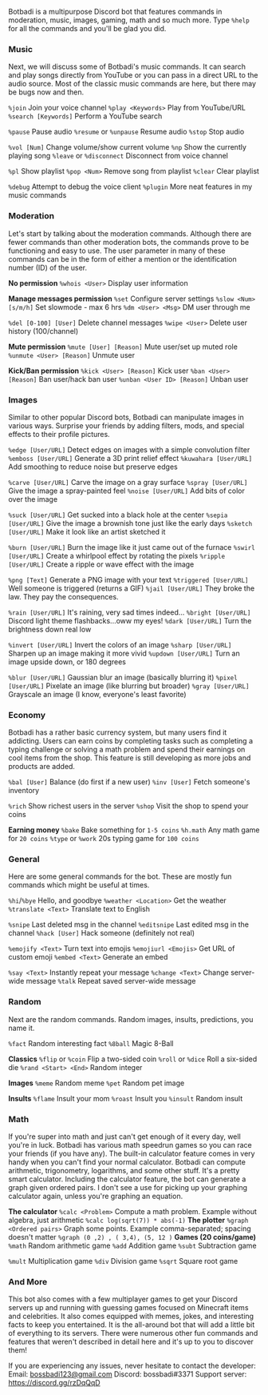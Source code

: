 Botbadi is a multipurpose Discord bot that features commands in moderation, music, images, gaming, math and so much more. Type `%help` for all the commands and you'll be glad you did.

### Music
Next, we will discuss some of Botbadi's music commands. It can search and play songs directly from YouTube or you can pass in a direct URL to the audio source. Most of the classic music commands are here, but there may be bugs now and then.

`%join` Join your voice channel
`%play <Keywords>` Play from YouTube/URL
`%search [Keywords]` Perform a YouTube search

`%pause` Pause audio
`%resume` or `%unpause` Resume audio
`%stop` Stop audio

`%vol [Num]` Change volume/show current volume
`%np` Show the currently playing song
`%leave` or `%disconnect` Disconnect from voice channel

`%pl` Show playlist
`%pop <Num>` Remove song from playlist
`%clear` Clear playlist

`%debug` Attempt to debug the voice client
`%plugin` More neat features in my music commands

### Moderation
Let's start by talking about the moderation commands. Although there are fewer commands than other moderation bots, the commands prove to be functioning and easy to use. The user parameter in many of these commands can be in the form of either a mention or the identification number (ID) of the user.

**No permission**
`%whois <User>` Display user information

**Manage messages permission**
`%set` Configure server settings
`%slow <Num> [s/m/h]` Set slowmode - max 6 hrs
`%dm <User> <Msg>` DM user through me

`%del [0-100] [User]` Delete channel messages
`%wipe <User>` Delete user history (100/channel)

**Mute permission**
`%mute [User] [Reason]` Mute user/set up muted role
`%unmute <User> [Reason]` Unmute user

**Kick/Ban permission**
`%kick <User> [Reason]` Kick user
`%ban <User> [Reason]` Ban user/hack ban user
`%unban <User ID> [Reason]` Unban user
 
### Images
Similar to other popular Discord bots, Botbadi can manipulate images in various ways. Surprise your friends by adding filters, mods, and special effects to their profile pictures.

`%edge [User/URL]` Detect edges on images with a simple convolution filter
`%emboss [User/URL]` Generate a 3D print relief effect
`%kuwahara [User/URL]` Add smoothing to reduce noise but preserve edges

`%carve [User/URL]` Carve the image on a gray surface
`%spray [User/URL]` Give the image a spray-painted feel
`%noise [User/URL]` Add bits of color over the image

`%suck [User/URL]` Get sucked into a black hole at the center
`%sepia [User/URL]` Give the image a brownish tone just like the early days
`%sketch [User/URL]` Make it look like an artist sketched it

`%burn [User/URL]` Burn the image like it just came out of the furnace
`%swirl [User/URL]` Create a whirlpool effect by rotating the pixels
`%ripple [User/URL]` Create a ripple or wave effect with the image

`%png [Text]` Generate a PNG image with your text
`%triggered [User/URL]` Well someone is triggered (returns a GIF)
`%jail [User/URL]` They broke the law. They pay the consequences.

`%rain [User/URL]` It's raining, very sad times indeed...
`%bright [User/URL]` Discord light theme flashbacks...oww my eyes!
`%dark [User/URL]` Turn the brightness down real low

`%invert [User/URL]` Invert the colors of an image
`%sharp [User/URL]` Sharpen up an image making it more vivid
`%updown [User/URL]` Turn an image upside down, or 180 degrees

`%blur [User/URL]` Gaussian blur an image (basically blurring it)
`%pixel [User/URL]` Pixelate an image (like blurring but broader)
`%gray [User/URL]` Grayscale an image (I know, everyone's least favorite)

### Economy
Botbadi has a rather basic currency system, but many users find it addicting. Users can earn coins by completing tasks such as completing a typing challenge or solving a math problem and spend their earnings on cool items from the shop. This feature is still developing as more jobs and products are added.

`%bal [User]` Balance (do first if a new user)
`%inv [User]` Fetch someone's inventory

`%rich` Show richest users in the server
`%shop` Visit the shop to spend your coins

**Earning money**
`%bake` Bake something for `1-5 coins`
`%h.math` Any math game for `20 coins`
`%type` or `%work` 20s typing game for `100 coins`
 
### General
Here are some general commands for the bot. These are mostly fun commands which might be useful at times.

`%hi`/`%bye` Hello, and goodbye
`%weather <Location>` Get the weather
`%translate <Text>` Translate text to English

`%snipe` Last deleted msg in the channel
`%editsnipe` Last edited msg in the channel
`%hack [User]` Hack someone (definitely not real)

`%emojify <Text>` Turn text into emojis
`%emojiurl <Emojis>` Get URL of custom emoji
`%embed <Text>` Generate an embed

`%say <Text>` Instantly repeat your message
`%change <Text>` Change server-wide message
`%talk` Repeat saved server-wide message

### Random
Next are the random commands. Random images, insults, predictions, you name it.

`%fact` Random interesting fact
`%8ball` Magic 8-Ball

**Classics**
`%flip` or `%coin` Flip a two-sided coin
`%roll` or `%dice` Roll a six-sided die
`%rand <Start> <End>` Random integer

**Images**
`%meme` Random meme
`%pet` Random pet image

**Insults**
`%flame` Insult your mom
`%roast` Insult you
`%insult` Random insult

### Math
If you're super into math and just can't get enough of it every day, well you're in luck. Botbadi has various math speedrun games so you can race your friends (if you have any). The built-in calculator feature comes in very handy when you can't find your normal calculator. Botbadi can compute arithmetic, trigonometry, logarithms, and some other stuff. It's a pretty smart calculator. Including the calculator feature, the bot can generate a graph given ordered pairs. I don't see a use for picking up your graphing calculator again, unless you're graphing an equation.

**The calculator**
`%calc <Problem>`
Compute a math problem. Example without algebra, just arithmetic
```%calc log(sqrt(7)) * abs(-1)```
**The plotter**
`%graph <Ordered pairs>`
Graph some points. Example comma-separated; spacing doesn't matter
```%graph (0 ,2) , ( 3,4), (5, 12 )```
**Games (20 coins/game)**
`%math` Random arithmetic game
`%add` Addition game
`%subt` Subtraction game

`%mult` Multiplication game
`%div` Division game
`%sqrt` Square root game

### And More
This bot also comes with a few multiplayer games to get your Discord servers up and running with guessing games focused on Minecraft items and celebrities. It also comes equipped with memes, jokes, and interesting facts to keep you entertained. It is the all-around bot that will add a little bit of everything to its servers. There were numerous other fun commands and features that weren't described in detail here and it's up to you to discover them!

If you are experiencing any issues, never hesitate to contact the developer:
Email: bossbadi123@gmail.com
Discord: bossbadi#3371
Support server: https://discord.gg/rzDqQqD